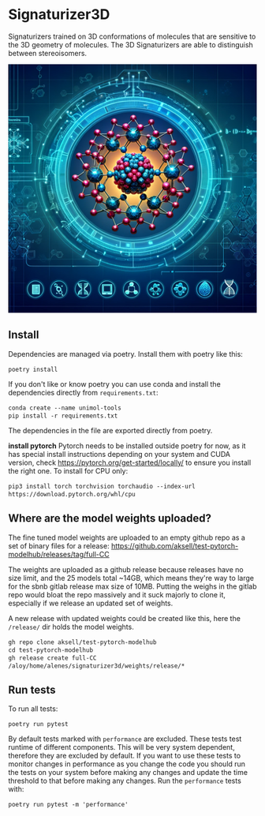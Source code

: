 # Signaturizer3D

Signaturizers trained on 3D conformations of molecules that are sensitive to the 3D geometry of molecules. The 3D Signaturizers are able to distinguish between stereoisomers. 

![](logo.png)


## Install
Dependencies are managed via poetry. Install them with poetry like this:
```shell
poetry install
```

If you don't like or know poetry you can use conda and install the dependencies directly from `requirements.txt`:
```shell
conda create --name unimol-tools
pip install -r requirements.txt
```
The dependencies in the file are exported directly from poetry.
<!-- TODO: Export requirements to from poetry with CI -->

**install pytorch**
Pytorch needs to be installed outside poetry for now, as it has special install instructions depending on your system and CUDA version,
check https://pytorch.org/get-started/locally/ to ensure you install the right one.
To install for CPU only:
```shell
pip3 install torch torchvision torchaudio --index-url https://download.pytorch.org/whl/cpu

```

## Where are the model weights uploaded?
The fine tuned model weights are uploaded to an empty github repo as a set of binary files for a release:
https://github.com/aksell/test-pytorch-modelhub/releases/tag/full-CC

The weights are uploaded as a github release because releases have no size limit,
and the 25 models total ~14GB, which means they're way to large for the sbnb gitlab
release max size of 10MB. 
Putting the weighs in the gitlab repo would bloat the repo massively
and it suck majorly to clone it, especially if we release an updated set of weights.

A new release with updated weights could be created like this, here the `/release/` dir holds
the model weights.
```
gh repo clone aksell/test-pytorch-modelhub
cd test-pytorch-modelhub
gh release create full-CC /aloy/home/alenes/signaturizer3d/weights/release/*
```

## Run tests
To run all tests:
```shell
poetry run pytest
```

By default tests marked with `performance` are excluded. These tests test runtime of different
components. This will be very system dependent, therefore they are excluded by default.
If you want to use these tests to monitor changes in performance as you change the code you
should run the tests on your system before making any changes and update the time threshold to
that before making any changes. 
Run the `performance` tests with:
```shell
poetry run pytest -m 'performance'
```